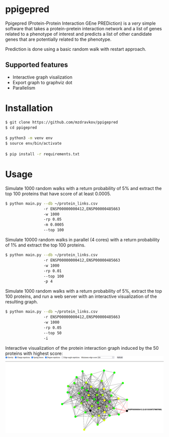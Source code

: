 # ppigepred

Ppigepred (Protein-Protein Interaction GEne PREDiction) is a *very* simple software that takes a protein-pretein interaction network and a list of genes related to a phenotype of interest and predicts a list of other candidate genes that are potentially related to the phenotype.

Prediction is done using a basic random walk with restart approach.

## Supported features

- Interactive graph visalization
- Export graph to graphviz dot
- Parallelism

# Installation

```bash
$ git clone https://github.com/mzdravkov/ppigepred
$ cd ppigepred

$ python3 -m venv env
$ source env/bin/activate

$ pip install -r requirements.txt
```

# Usage

Simulate 1000 random walks with a return probability of 5% and extract the top 100 proteins that have score of at least 0.0005.
```bash
$ python main.py --db ~/protein_links.csv
                 -r ENSP00000000412,ENSP00000485663
                 -w 1000
                 -rp 0.05
                 -m 0.0005
                 --top 100
```

Simulate 10000 random walks in parallel (4 cores) with a return probability of 1% and extract the top 100 proteins.
```bash
$ python main.py --db ~/protein_links.csv
                 -r ENSP00000000412,ENSP00000485663
                 -w 1000
                 -rp 0.01
                 --top 100
                 -p 4
```

Simulate 1000 random walks with a return probability of 5%, extract the top 100 proteins, and run a web server with an interactive visualization of the resulting graph.
```bash
$ python main.py --db ~/protein_links.csv
                 -r ENSP00000000412,ENSP00000485663
                 -w 1000
                 -rp 0.05
                 --top 50
                 -i
```
Interactive visualization of the protein interaction graph induced by the 50 proteins with highest score:
![Interactive visualization of the protein interaction graph induced by the 50 proteins with highest score](visualization.png)

